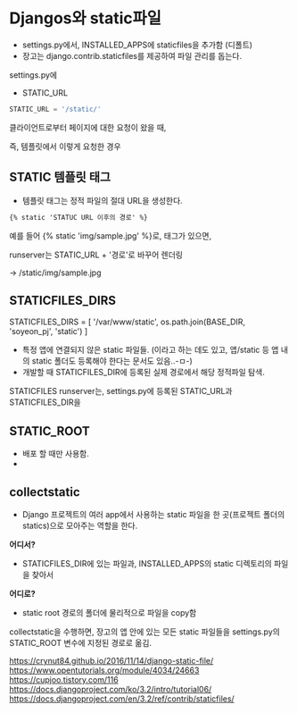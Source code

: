
# Djangos와 static파일

- settings.py에서, INSTALLED_APPS에 staticfiles을 추가함 (디폴트)
- 장고는 django.contrib.staticfiles를 제공하여 파일 관리를 돕는다.

settings.py에 

- STATIC_URL 
```python
STATIC_URL = '/static/'
```


클라이언트로부터 페이지에 대한 요청이 왔을 때, 

즉, 템플릿에서 이렇게 요청한 경우 

## STATIC 템플릿 태그

- 템플릿 태그는 정적 파일의 절대 URL을 생성한다. 

```html
{% static 'STATUC URL 이후의 경로' %}
```

예를 들어 
{% static 'img/sample.jpg' %}로, 태그가 있으면, 

runserver는 STATIC_URL + '경로'로 바꾸어 렌더링

-> /static/img/sample.jpg 


## STATICFILES_DIRS

STATICFILES_DIRS = [
 '/var/www/static', 
 os.path.join(BASE_DIR, 'soyeon_pj', 'static')
]

- 특정 앱에 연결되지 않은 static 파일들.  (이라고 하는 데도 있고, 앱/static 등 앱 내의 static 폴더도 등록해야 한다는 문서도 있음..-ㅁ-)
- 개발할 때 STATICFILES_DIR에 등록된 실제 경로에서 해당 정적파일 탐색. 


STATICFILES 
runserver는, settings.py에 등록된 STATIC_URL과 STATICFILES_DIR을 

## STATIC_ROOT 
- 배포 할 때만 사용함. 
- 


## collectstatic

- Django 프로젝트의 여러 app에서 사용하는 static 파일을 한 곳(프로젝트 폴더의 statics)으로 모아주는 역할을 한다.

**어디서?**
- STATICFILES_DIR에 있는 파일과, INSTALLED_APPS의 static 디렉토리의 파일을 찾아서

**어디로?**
- static root 경로의 폴더에 물리적으로 파일을 copy함

collectstatic을 수행하면, 장고의 앱 안에 있는 모든 static 파일들을 settings.py의 STATIC_ROOT 변수에 지정된 경로로 옮김.


https://crynut84.github.io/2016/11/14/django-static-file/
https://www.opentutorials.org/module/4034/24663
https://cupjoo.tistory.com/116
https://docs.djangoproject.com/ko/3.2/intro/tutorial06/
https://docs.djangoproject.com/en/3.2/ref/contrib/staticfiles/
